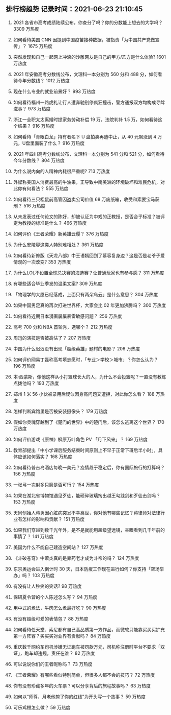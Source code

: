
## 排行榜趋势 记录时间：2021-06-23 21:10:45
  
  1. 2021 各省市高考成绩陆续公布，你查分了吗？你的分数能上想去的大学吗？ 3309 万热度
    
  2. 如何看待美国 CNN 因提到中国疫苗接种数据，被指责「为中国共产党做宣传」？ 1675 万热度
    
  3. 突然发现和自己一起网上冲浪的沙雕网友是自己的甲方/乙方是什么体验? 1601 万热度
    
  4. 2021 年安徽高考分数线公布，文理科一本分别为 560 分和 488 分，如何看待今年分数线？ 1012 万热度
    
  5. 现在什么专业的就业前景好？ 993 万热度
    
  6. 如何看待福州一路虎礼让行人遭奔驰别停疯狂撞击，警方通报双方均构成寻衅滋事？ 973 万热度
    
  7. 浙江一全职太太离婚时提家务劳动补偿 19 万，法院判补 1.5 万，如何看待这个结果？ 916 万热度
    
  8. 如何看待「青眼白龙」持有者名下 U 盘拍卖再遭中止，从 40 元飙涨到 4 万元，U盘里面装了什么？ 916 万热度
    
  9. 2021 年四川高考分数线公布，文理科一本分别为 541 分和 521 分，如何看待今年分数线？ 804 万热度
    
  10. 为什么说内向的人精神内耗很严重呢? 713 万热度
    
  11. 外媒称美国人消费最高的牛油果，正导致中南美洲的环境破坏和难民危机，对此你有何看法？ 555 万热度
    
  12. 如何看待三只松鼠前高管因盗卖公司价值 68 万废纸箱，收受和索要宝马获刑？ 516 万热度
    
  13. 从未发表过任何论文的陈好，却被认证为中戏的正教授，是否合乎标准？被评定为教授的标准是什么？ 466 万热度
    
  14. 如何评价《王者荣耀》新英雄云缨？ 376 万热度
    
  15. 为什么安陵容这类人特别难相处？ 361 万热度
    
  16. 如何看待新修版《天龙八部》中王语嫣回到了慕容复身边？这是否是老爷子爱情观的一次改变? 353 万热度
    
  17. 为什么LOL不设置全球总决赛的海选赛？让普通玩家也有参与感？ 311 万热度
    
  18. 有哪些适合毕业季发的温柔文案? 309 万热度
    
  19. 「物理学的大厦已经落成，上面只有两朵乌云」是什么意思？ 304 万热度
    
  20. 如果中国男足真的再次打进世界杯，大家会比 02 年更加沸腾吗？ 300 万热度
    
  21. 如何看待近期日本漫画屡屡暴雷敏感问题？ 256 万热度
    
  22. 高考 700 分和 NBA 首轮秀，选哪个？ 212 万热度
    
  23. 周迅的演技是否被高估了？ 207 万热度
    
  24. 中国为什么迟迟没有出现「超级英雄」题材的电影？ 206 万热度
    
  25. 如何评价网易丁磊称高考填志愿时，「专业＞学校＞城市」？你怎么认为？ 196 万热度
    
  26. 本·西蒙斯，像他这样从小打篮球长大的人，为什么不会投篮呢？一直没有教练点拨他吗？ 193 万热度
    
  27. 郑州 1 米 56 小伙被录用后疑似因身高问题又遭拒，对此你怎么看？ 188 万热度
    
  28. 怎样判断宾馆里是否被安装摄像头？ 179 万热度
    
  29. 假如你灵魂穿越到了《楚门的世界》中的楚门后，该怎么逃离这个世界？ 170 万热度
    
  30. 如何评价游戏《原神》枫原万叶角色 PV 「月下风来」？ 169 万热度
    
  31. 教育部提出「中小学课后服务结束时间原则上不早于正常下班后半小时」，具体应该如何落实？ 168 万热度
    
  32. 如何看待普吉岛酒店每晚一美元？疫情趋于稳定后，你有国际旅行的打算吗？ 156 万热度
    
  33. 一张弓一次射多只箭是否可行？ 154 万热度
    
  34. 如果在湖北省博物馆遇见歹徒，能砸碎玻璃掏出越王勾践剑和歹徒击剑吗？ 153 万热度
    
  35. 天同创始人蒋勇因心脏病突发不幸离世，你对他有哪些记忆？蒋律师对法律行业有怎样的影响和贡献？ 151 万热度
    
  36. 如果我们穿越到数千光年外，是不是就能用超级望远镜，亲眼看到几千年前的事情了？ 141 万热度
    
  37. 美国为什么不能自己建造空间站？ 127 万热度
    
  38. 《斗破苍穹》中萧炎真的是靠药老才成为斗帝的吗？ 124 万热度
    
  39. 东京奥运会进入倒计时 30 天，日本防疫工作现在进行如何？你支持「空场举办」吗？ 103 万热度
    
  40. 有没有让人秒笑的笑话? 98 万热度
    
  41. 保研夏令营的个人陈述怎么写？ 94 万热度
    
  42. 用中式的煮法，牛肉怎么煮最好吃？ 90 万热度
    
  43. 有没有超级可爱的表情包？ 88 万热度
    
  44. 如何看待任天堂、索尼都有自己高品质第一方作品，而微软只能靠买买买扩充第一方阵容？买买买对业界有贡献吗？ 84 万热度
    
  45. 重庆数千网约车司机涉嫌无证跑车被罚款万元，司机称注册时平台不要求「双证」，跑车却违规，责任在谁？ 82 万热度
    
  46. 可以说说你们的王者昵称吗？ 73 万热度
    
  47. 《王者荣耀》有哪些看似特别简单，但很多人都不会的技巧？ 72 万热度
    
  48. 你有没有珍藏多年的火车票？可以分享背后的旅程故事吗？ 63 万热度
    
  49. 如何以“师尊，月老他剪了你的红线”为开头写一个故事？ 59 万热度
    
  50. 可乐鸡翅怎么做？ 59 万热度
    